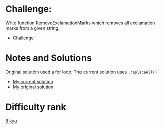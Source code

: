 # Challenge:

Write function RemoveExclamationMarks which removes all exclamation marks from a given string.

- [Challenge](https://www.codewars.com/kata/57a0885cbb9944e24c00008e)

# Notes and Solutions

Original solution used a for loop. The current solution uses `.replaceAll()`

- [My current solution](solution.java)
- [My original solution](solution-original.java)

# Difficulty rank

[8 kyu](https://docs.codewars.com/gamification/ranks)

